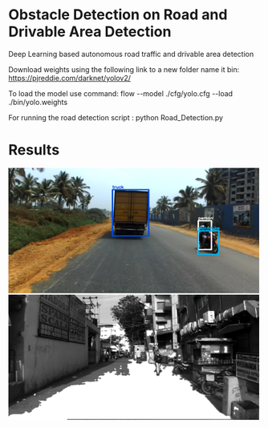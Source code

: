# Obstacle Detection on Road and Drivable Area Detection

Deep Learning based autonomous road traffic and drivable area detection

Download weights using the following link to a new folder name it bin:
https://pjreddie.com/darknet/yolov2/

To load the model use command:
flow --model ./cfg/yolo.cfg --load ./bin/yolo.weights

For running the road detection script :
python Road_Detection.py

# Results

<img src="results/objects.png" width="500" height="250">

<img src="results/12.png" width="500" height="250">
